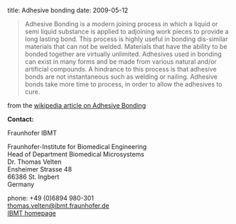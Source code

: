 title: Adhesive bonding
date: 2009-05-12  

> Adhesive Bonding is a modern joining process in which a liquid or semi liquid substance is applied 
> to adjoining work pieces to provide a long lasting bond. This process is highly useful in bonding
> dis-similar materials that can not be welded. Materials that have the ability to be bonded
> together are virtually unlimited. Adhesives used in bonding can exist in many forms and be made
> from various natural and/or artificial compounds. A hindrance to this process is that adhesive
> bonds are not instantaneous such as welding or nailing. Adhesive bonds take more time to process,
> in order to allow the adhesives to cure.

from the [wikipedia article on Adhesive Bonding](http://en.wikipedia.org/wiki/Adhesive_bonding)
<!--break-->
__Contact:__

Fraunhofer IBMT

Fraunhofer-Institute for Biomedical Engineering  
Head of Department Biomedical Microsystems  
Dr. Thomas Velten  
Ensheimer Strasse 48   
66386 St. Ingbert   
Germany  

phone: +49 (0)6894 980-301   
thomas.velten@ibmt.fraunhofer.de  
[IBMT homepage](http://www.ibmt.fraunhofer.de/fhg/ibmt_en/biomedical_engineering/biomedical_microsystems/microsensors_microfluidics/index.jsp)